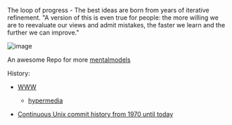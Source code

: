 The loop of progress - The best ideas are born from years of iterative refinement. "A version of this is even true for people: the more willing we are to reevaluate our views and admit mistakes, the faster we learn and the further we can improve."



![image](https://user-images.githubusercontent.com/658791/209478115-2fefbd42-26ce-4552-be01-bdc84a109277.png)

An awesome Repo for more [mentalmodels](https://github.com/kiwicopple/mentalmodels)

History:
- [WWW](https://mamund.substack.com/p/toward-a-universal-linked-information)
  - [hypermedia](https://hypermedia.systems/foreword/)
 
- [Continuous Unix commit history from 1970 until today](https://github.com/dspinellis/unix-history-repo)



